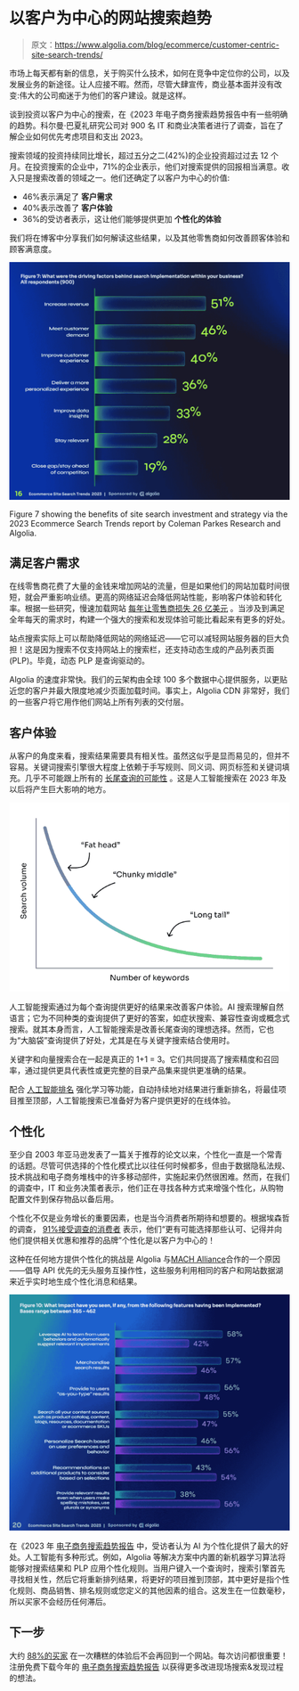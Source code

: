 # 以客户为中心的网站搜索趋势

> 原文：<https://www.algolia.com/blog/ecommerce/customer-centric-site-search-trends/>

市场上每天都有新的信息，关于购买什么技术，如何在竞争中定位你的公司，以及发展业务的新途径。让人应接不暇。然而，尽管大肆宣传，商业基本面并没有改变:伟大的公司痴迷于为他们的客户建设。就是这样。

谈到投资以客户为中心的搜索，在《2023 年电子商务搜索趋势[](https://www.algolia.com/dg/ecommerce-site-search-trends-2023/p/1)报告中有一些明确的趋势。科尔曼·巴夏礼研究公司对 900 名 IT 和商业决策者进行了调查，旨在了解企业如何优先考虑项目和支出 2023。

搜索领域的投资持续同比增长，超过五分之二(42%)的企业投资超过过去 12 个月。在投资搜索的企业中，71%的企业表示，他们对搜索提供的回报相当满意。收入只是搜索改善的领域之一。他们还确定了以客户为中心的价值:

*   46%表示满足了 **客户需求**
*   40%表示改善了 **客户体验**
*   36%的受访者表示，这让他们能够提供更加 **个性化的体验**

我们将在博客中分享我们如何解读这些结果，以及其他零售商如何改善顾客体验和顾客满意度。

![search implementation factors](img/512033203b2b69517de39b2220e68833.png)

Figure 7 showing the benefits of site search investment and strategy via the 2023 Ecommerce Search Trends report by Coleman Parkes Research and Algolia.

## [](#meeting-customer-demand)满足客户需求

在线零售商花费了大量的金钱来增加网站的流量，但是如果他们的网站加载时间很短，就会严重影响业绩。更高的网络延迟会降低网站性能，影响客户体验和转化率。根据一些研究，慢速加载网站 [每年让零售商损失 26 亿美元](https://www.forbes.com/advisor/business/software/website-statistics/#:~:text=16.,billion%20in%20lost%20sales%20annually.) 。当涉及到满足全年每天的需求时，构建一个强大的搜索和发现体验可能比看起来有更多的好处。

站点搜索实际上可以帮助降低网站的网络延迟——它可以减轻网站服务器的巨大负担！这是因为搜索不仅支持网站上的搜索栏，还支持动态生成的产品列表页面(PLP)。毕竟，动态 PLP 是查询驱动的。

Algolia 的速度非常快。我们的云架构由全球 100 多个数据中心提供服务，以更贴近您的客户并最大限度地减少页面加载时间。事实上，Algolia CDN 非常好，我们的一些客户将它用作他们网站上所有列表的交付层。

## [](#customer-experience)客户体验

从客户的角度来看，搜索结果需要具有相关性。虽然这似乎是显而易见的，但并不容易。关键词搜索引擎很大程度上依赖于手写规则、同义词、网页标签和关键词填充。几乎不可能跟上所有的 [长尾查询的可能性](https://www.algolia.com/blog/ai/how-ai-search-unlocks-long-tail-results/) 。这是人工智能搜索在 2023 年及以后将产生巨大影响的地方。

![long tail volume](img/1eb0621068737cbbbf96accfe8e6b329.png)

人工智能搜索通过为每个查询提供更好的结果来改善客户体验。AI 搜索理解自然语言；它为不同种类的查询提供了更好的答案，如症状搜索、兼容性查询或概念式搜索。就其本身而言，人工智能搜索是改善长尾查询的理想选择。然而，它也为“大脑袋”查询提供了好处，尤其是在与关键字搜索结合使用时。

关键字和向量搜索合在一起是真正的 1+1 = 3。它们共同提高了搜索精度和召回率，通过提供更具代表性或更完整的目录产品集来提供更准确的结果。

配合 [人工智能排名](https://www.algolia.com/blog/ai/what-is-ai-search-ranking/) 强化学习等功能，自动持续地对结果进行重新排名，将最佳项目推至顶部，人工智能搜索已准备好为客户提供更好的在线体验。

## [](#personalization)个性化

至少自 2003 年亚马逊发表了一篇关于推荐的论文以来，个性化一直是一个常青的话题。尽管可供选择的个性化模式比以往任何时候都多，但由于数据隐私法规、技术挑战和电子商务堆栈中的许多移动部件，实施起来仍然很困难。然而，在我们的调查中，IT 和业务决策者表示，他们正在寻找各种方式来增强个性化，从购物配置文件到保存物品以备后用。

个性化不仅是业务增长的重要因素，也是当今消费者所期待和想要的。根据埃森哲的调查， [91%接受调查的消费者](https://newsroom.accenture.com/news/widening-gap-between-consumer-expectations-and-reality-in-personalization-signals-warning-for-brands-accenture-interactive-research-finds.htm) 表示，他们“更有可能选择那些认可、记得并向他们提供相关优惠和推荐的品牌”个性化是以客户为中心的！

这种在任何地方提供个性化的挑战是 Algolia 与[MACH Alliance](https://machalliance.org)合作的一个原因——倡导 API 优先的无头服务互操作性，这些服务利用相同的客户和网站数据湖来近乎实时地生成个性化消息和结果。

![ux impact](img/351b097f06e4077c47786d76c113bc45.png)

在《2023 年 [电子商务搜索趋势报告](https://www.algolia.com/dg/ecommerce-site-search-trends-2023/p/1) 中，受访者认为 AI 为个性化提供了最大的好处。人工智能有多种形式。例如，Algolia 等解决方案中内置的新机器学习算法将能够对搜索结果和 PLP 应用个性化规则。当用户键入一个查询时，搜索引擎首先寻找相关性，然后它将重新排列结果，将更好的项目推到顶部，其中更好是指个性化规则、商品销售、排名规则或您定义的其他因素的组合。这发生在一位数毫秒，所以买家不会经历任何滞后。

## [](#next-steps)下一步

大约 [88%的买家](https://www.forbes.com/advisor/business/software/website-statistics) 在一次糟糕的体验后不会再回到一个网站。每次访问都很重要！注册免费下载今年的 [电子商务搜索趋势报告](https://www.algolia.com/dg/ecommerce-site-search-trends-2023/p/1) 以获得更多改进现场搜索&发现过程的想法。